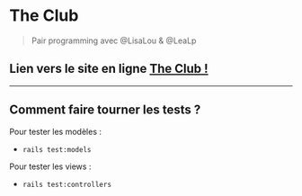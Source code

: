 # The Club

> Pair programming avec @LisaLou & @LeaLp

## Lien vers le site en ligne <a href="https://the-clubb-magueule.herokuapp.com/">The Club !</a> 

---------------------------------

## Comment faire tourner les tests ?
Pour tester les modèles :
* ```rails test:models```  

Pour tester les views :
* ```rails test:controllers```  
